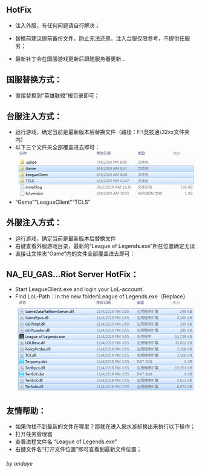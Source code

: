 ## HotFix
 - 注入外服，有任何问题请自行解决；
 - 替换前建议提前备份文件，防止无法还原。注入台服仅限参考，不提供任服务；

 - 最新补丁会在国服游戏更新后跟随服务器更新...



## 国服替换方式：

 - 直接替换到“英雄联盟”根目录即可；



## 台服注入方式：

 - 运行游戏，确定当前是最新版本后替换文件（路径：F:\竞技通\32xx文件夹内）
 - 以下三个文件夹全部覆盖进去即可：
  ![图片介绍](https://github.com/Entropy-AIO/Dependencies/blob/master/Other/TW.png)
 - “Game”“LeagueClient”“TCLS”



## 外服注入方式：

 - 运行游戏，确定当前是最新版本后替换文件
 - 右键查看外服游戏目录，最新的“League of Legends.exe”所在位置确定无误
 - 直接让文件夹“Game”内的文件全部覆盖进去即可：
 
 
 
## NA_EU_GAS...Riot Server HotFix：

 - Start LeagueClient.exe and login your LoL-account.
 - Find LoL-Path：In the new folder\League of Legends.exe（Replace）
  ![图片介绍](https://github.com/Entropy-AIO/Dependencies/blob/master/Other/NA.png)



## 友情帮助：

 - 如果你找不到最新的文件在哪里？那就在进入泉水游却换出来执行以下操作；
 - 打开任务管理器
 - 查看进程文件名 “League of Legends.exe”
 - 右键文件名“打开文件位置”即可查看到最新文件位置；
 

###### by andaye
